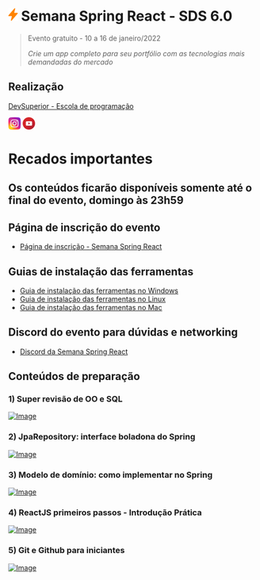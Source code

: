 # ![DevSuperior logo](https://raw.githubusercontent.com/devsuperior/bds-assets/main/ds/devsuperior-logo-small.png) Semana Spring React - SDS 6.0
> Evento gratuito - 10 a 16 de janeiro/2022
> 
>  *Crie um app completo para seu portfólio com as tecnologias mais demandadas do mercado*

## Realização
[DevSuperior - Escola de programação](https://devsuperior.com.br)

[![DevSuperior no Instagram](https://raw.githubusercontent.com/devsuperior/bds-assets/main/ds/ig-icon.png)](https://instagram.com/devsuperior.ig)
[![DevSuperior no Youtube](https://raw.githubusercontent.com/devsuperior/bds-assets/main/ds/yt-icon.png)](https://youtube.com/devsuperior)

# Recados importantes

## Os conteúdos ficarão disponíveis somente até o final do evento, domingo às 23h59

## Página de inscrição do evento
- [Página de inscrição - Semana Spring React](https://devsuperior.com.br/sds-inscricao-org)

## Guias de instalação das ferramentas
- [Guia de instalação das ferramentas no Windows](https://github.com/devsuperior/sds6/tree/main/_instalacao/windows)
- [Guia de instalação das ferramentas no Linux](https://github.com/devsuperior/sds6/tree/main/_instalacao/linux)
- [Guia de instalação das ferramentas no Mac](https://github.com/devsuperior/sds6/tree/main/_instalacao/mac)

## Discord do evento para dúvidas e networking
- [Discord da Semana Spring React](https://discord.gg/WQWeA86KuK)


## Conteúdos de preparação

### 1) Super revisão de OO e SQL

[![Image](https://img.youtube.com/vi/xC_yKw3MYX4/mqdefault.jpg "Vídeo no Youtube")](https://youtu.be/xC_yKw3MYX4)

### 2) JpaRepository: interface boladona do Spring

[![Image](https://img.youtube.com/vi/jh_T5_o3qKE/mqdefault.jpg "Vídeo no Youtube")](https://youtu.be/jh_T5_o3qKE)

### 3) Modelo de domínio: como implementar no Spring

[![Image](https://img.youtube.com/vi/OX5MmJrFTdw/mqdefault.jpg "Vídeo no Youtube")](https://youtu.be/OX5MmJrFTdw)

### 4) ReactJS primeiros passos - Introdução Prática

[![Image](https://img.youtube.com/vi/IOJoJGDowEY/mqdefault.jpg "Vídeo no Youtube")](https://youtu.be/IOJoJGDowEY)

### 5) Git e Github para iniciantes

[![Image](https://img.youtube.com/vi/KLG-jC1fh28/mqdefault.jpg "Vídeo no Youtube")](https://youtu.be/KLG-jC1fh28)
